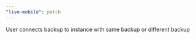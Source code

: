 ```yaml
---
"live-mobile": patch
---
```


User connects backup to instance with same backup or different backup
